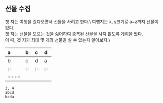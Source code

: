 ## 선물 수집

겟 지는 여행을 갔다오면서 선물을 사려고 한다.\ 
여행지는 x, y크기로 a~z까지 선물이 있다. \
겟 지는 선물을 모으는 것을 싫어하여 중복된 선물을 사지 않도록 계획을 짰다. \
이 때, 겟 지가 최대 몇 개의 선물을 살 수 있는지 알아보자.\

|a|b|c|d|
|:-|:-|:-|:-|
|b|c|d|a|
|:-|:-|:-|:-|
|----

~~~
2, 4
abcd
bcda
~~~
